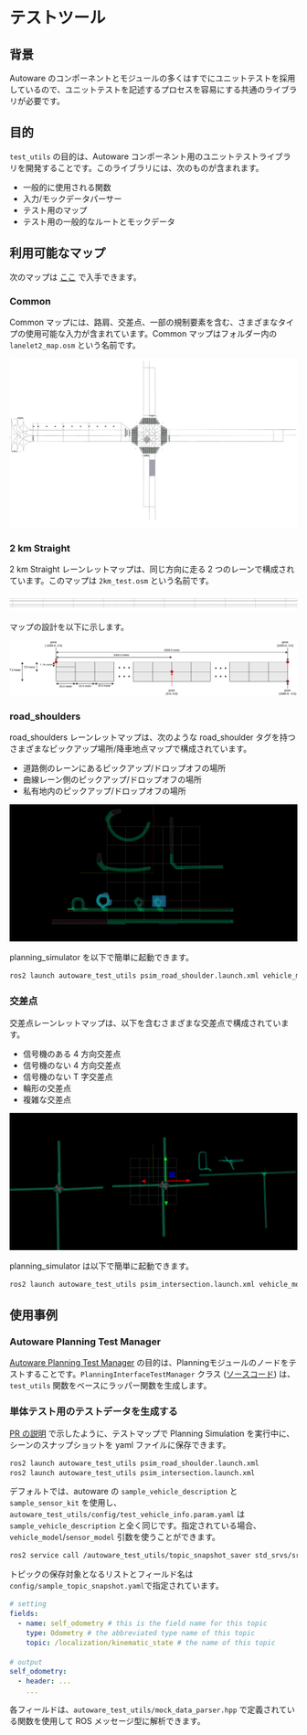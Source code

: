 # テストツール

## 背景

Autoware のコンポーネントとモジュールの多くはすでにユニットテストを採用しているので、ユニットテストを記述するプロセスを容易にする共通のライブラリが必要です。

## 目的

`test_utils` の目的は、Autoware コンポーネント用のユニットテストライブラリを開発することです。このライブラリには、次のものが含まれます。

- 一般的に使用される関数
- 入力/モックデータパーサー
- テスト用のマップ
- テスト用の一般的なルートとモックデータ

## 利用可能なマップ

次のマップは [ここ](https://github.com/autowarefoundation/autoware.universe/tree/main/common/autoware_test_utils/test_map) で入手できます。

### Common

Common マップには、路肩、交差点、一部の規制要素を含む、さまざまなタイプの使用可能な入力が含まれています。Common マップはフォルダー内の `lanelet2_map.osm` という名前です。

![common](./images/common.png)

### 2 km Straight

2 km Straight レーンレットマップは、同じ方向に走る 2 つのレーンで構成されています。このマップは `2km_test.osm` という名前です。

![two_km](./images/2km-test.png)

マップの設計を以下に示します。

![straight_diagram](./images/2km-test.svg)

### road_shoulders

road_shoulders レーンレットマップは、次のような road_shoulder タグを持つさまざまなピックアップ場所/降車地点マップで構成されています。

- 道路側のレーンにあるピックアップ/ドロップオフの場所
- 曲線レーン側のピックアップ/ドロップオフの場所
- 私有地内のピックアップ/ドロップオフの場所

![road_shoulder_test](./images/road_shoulder_test_map.png)

planning_simulator を以下で簡単に起動できます。


```bash
ros2 launch autoware_test_utils psim_road_shoulder.launch.xml vehicle_model:=<> sensor_model:=<> use_sim_time:=true
```

### 交差点

交差点レーンレットマップは、以下を含むさまざまな交差点で構成されています。

- 信号機のある 4 方向交差点
- 信号機のない 4 方向交差点
- 信号機のない T 字交差点
- 輪形の交差点
- 複雑な交差点

![intersection_test](./images/intersection_test_map.png)

planning_simulator は以下で簡単に起動できます。


```bash
ros2 launch autoware_test_utils psim_intersection.launch.xml vehicle_model:=<> sensor_model:=<> use_sim_time:=true
```

## 使用事例

### Autoware Planning Test Manager

[Autoware Planning Test Manager](https://autowarefoundation.github.io/autoware.universe/main/planning/autoware_planning_test_manager/) の目的は、Planningモジュールのノードをテストすることです。`PlanningInterfaceTestManager` クラス ([ソースコード](https://github.com/autowarefoundation/autoware.universe/blob/main/planning/autoware_planning_test_manager/src/autoware_planning_test_manager.cpp)) は、`test_utils` 関数をベースにラッパー関数を生成します。

### 単体テスト用のテストデータを生成する

[PR の説明](https://github.com/autowarefoundation/autoware.universe/pull/9207) で示したように、テストマップで Planning Simulation を実行中に、シーンのスナップショットを yaml ファイルに保存できます。


```bash
ros2 launch autoware_test_utils psim_road_shoulder.launch.xml
ros2 launch autoware_test_utils psim_intersection.launch.xml
```

デフォルトでは、autoware の `sample_vehicle_description` と `sample_sensor_kit` を使用し、`autoware_test_utils/config/test_vehicle_info.param.yaml` は `sample_vehicle_description` と全く同じです。指定されている場合、`vehicle_model`/`sensor_model` 引数を使うことができます。


```bash
ros2 service call /autoware_test_utils/topic_snapshot_saver std_srvs/srv/Empty \{\}
```

トピックの保存対象となるリストとフィールド名は`config/sample_topic_snapshot.yaml`で指定されています。


```yaml
# setting
fields:
  - name: self_odometry # this is the field name for this topic
    type: Odometry # the abbreviated type name of this topic
    topic: /localization/kinematic_state # the name of this topic

# output
self_odometry:
  - header: ...
    ...
```

各フィールドは、`autoware_test_utils/mock_data_parser.hpp` で定義されている関数を使用して ROS メッセージ型に解析できます。

